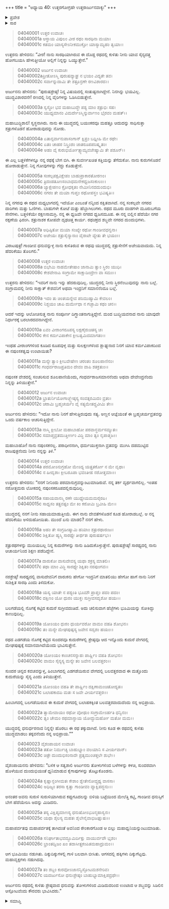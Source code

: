 +++
title = "ಅಧ್ಯಾಯ 40: ಉತ್ತರಗೋಗ್ರಹೇ ಉತ್ತರಾರ್ಜುನವಾಕ್ಯಃ"
+++

<details><summary>ಪ್ರವೇಶ</summary>


।।   ಓಂ ಓಂ ನಮೋ ನಾರಾಯಣಾಯ।।   ಶ್ರೀ ವೇದವ್ಯಾಸಾಯ ನಮಃ ।।

ಶ್ರೀ ಕೃಷ್ಣದ್ವೈಪಾಯನ ವೇದವ್ಯಾಸ ವಿರಚಿತ  

**ಶ್ರೀ ಮಹಾಭಾರತ**

**ವಿರಾಟ ಪರ್ವ**

**ಗೋಹರಣ ಪರ್ವ**

**ಅಧ್ಯಾಯ 40**

</details>


<details><summary>ಸಾರ</summary>

ಅರ್ಜುನನಿಗೆ ನಪುಂಸಕತ್ವವು ಹೇಗುಂಟಾಯಿತೆಂದು ಉತ್ತರನು ಕೇಳಲು ತಾನು ಅಣ್ಣನ ಆಜ್ಞೆಯಂತೆ ಧರ್ಮಯುಕ್ತನಾಗಿ ಒಂದು ವರ್ಷದ ಬ್ರಹ್ಮಚರ್ಯವ್ರತವನ್ನು ಕೈಗೊಂಡಿರುವವನೆಂದು ಅರ್ಜುನನು ಹೇಳುವುದು (1-13). ಅರ್ಜುನನು ಯುದ್ಧ ಸನ್ನದ್ಧನಾಗಿ ಗಾಂಡೀವವನ್ನು ಟೇಂಕರಿಸುವುದು (14-27).

</details>


> 04040001 ಉತ್ತರ ಉವಾಚ।  
04040001a ಆಸ್ಥಾಯ ವಿಪುಲಂ ವೀರ ರಥಂ ಸಾರಥಿನಾ ಮಯಾ।  
04040001c ಕತಮಂ ಯಾಸ್ಯಸೇಽನೀಕಮುಕ್ತೋ ಯಾಸ್ಯಾಮ್ಯಹಂ ತ್ವಯಾ।।

ಉತ್ತರನು ಹೇಳಿದನು: “ವೀರ! ನಾನು ಸಾರಥಿಯಾಗಿರುವ ಈ ದೊಡ್ಡ ರಥದಲ್ಲಿ ಕುಳಿತು ನೀನು ಯಾವ ಸೈನ್ಯದತ್ತ ಹೋಗಬಯಸಿ ಹೇಳುತ್ತೀಯೋ ಅಲ್ಲಿಗೆ ನಿನ್ನನ್ನು ಒಯ್ಯುತ್ತೇನೆ.”

> 04040002 ಅರ್ಜುನ ಉವಾಚ।  
04040002aಪ್ರೀತೋಽಸ್ಮಿ ಪುರುಷವ್ಯಾಘ್ರ ನ ಭಯಂ ವಿದ್ಯತೇ ತವ।  
04040002c ಸರ್ವಾನ್ನುದಾಮಿ ತೇ ಶತ್ರೂನ್ರಣೇ ರಣವಿಶಾರದ।।

ಅರ್ಜುನನು ಹೇಳಿದನು: “ಪುರುಷಶ್ರೇಷ್ಠ! ನಿನ್ನ ವಿಷಯದಲ್ಲಿ ಸಂತುಷ್ಟನಾಗಿದ್ದೇನೆ. ನಿನಗಿನ್ನು ಭಯವಿಲ್ಲ. ಯುದ್ಧವಿಶಾರದನೇ! ರಣದಲ್ಲಿ ನಿನ್ನ ವೈರಿಗಳನ್ನು ಓಡಿಸಿಬಿಡುತ್ತೇನೆ.

> 04040003a ಸ್ವಸ್ಥೋ ಭವ ಮಹಾಬುದ್ಧೇ ಪಶ್ಯ ಮಾಂ ಶತ್ರುಭಿಃ ಸಹ।  
04040003c ಯುಧ್ಯಮಾನಂ ವಿಮರ್ದೇಽಸ್ಮಿನ್ಕುರ್ವಾಣಂ ಭೈರವಂ ಮಹತ್।।

ಮಹಾಬುದ್ಧಿಶಾಲಿ! ಸ್ವಸ್ಥನಾಗಿರು. ನಾನು ಈ ಯುದ್ಧದಲ್ಲಿ ಬಯಂಕರವೂ ಮಹತ್ತೂ ಆದುದನ್ನು ಸಾಧಿಸುತ್ತಾ ಶತ್ರುಗಳೊಡನೆ ಹೋರಾಡುವುದನ್ನು ನೋಡು.

> 04040004a ಏತಾನ್ಸರ್ವಾನುಪಾಸಂಗಾನ್ ಕ್ಷಿಪ್ರಂ ಬಧ್ನೀಹಿ ಮೇ ರಥೇ।  
04040004c ಏತಂ ಚಾಹರ ನಿಸ್ತ್ರಿಂಶಂ ಜಾತರೂಪಪರಿಷ್ಕೃತಂ।  
04040004e ಅಹಂ ವೈ ಕುರುಭಿರ್ಯೋತ್ಸ್ಯಾಮ್ಯವಜೇಷ್ಯಾಮಿ ತೇ ಪಶೂನ್।।

ಈ ಎಲ್ಲ ಬತ್ತಳಿಕೆಗಳನ್ನೂ ನನ್ನ ರಥಕ್ಕೆ ಬೇಗ ಬಿಗಿ. ಈ ಸುವರ್ಣಖಚಿತ ಕತ್ತಿಯನ್ನು ತೆಗೆದುಕೋ. ನಾನು ಕುರುಗಳೊಡನೆ ಹೋರಾಡುತ್ತೇನೆ. ನಿನ್ನ ಗೋವುಗಳನ್ನು ಗೆದ್ದು ಕೊಡುತ್ತೇನೆ.

> 04040005a ಸಂಕಲ್ಪಪಕ್ಷವಿಕ್ಷೇಪಂ ಬಾಹುಪ್ರಾಕಾರತೋರಣಂ।  
04040005c ತ್ರಿದಂಡತೂಣಸಂಬಾಧಮನೇಕಧ್ವಜಸಂಕುಲಂ।।   
04040006a ಜ್ಯಾಕ್ಷೇಪಣಂ ಕ್ರೋಧಕೃತಂ ನೇಮೀನಿನದದುಂದುಭಿ।  
04040006c ನಗರಂ ತೇ ಮಯಾ ಗುಪ್ತಂ ರಥೋಪಸ್ಥಂ ಭವಿಷ್ಯತಿ।।

ನಿನ್ನ ನಗರವು ಈ ರಥದ ಮಧ್ಯಭಾಗದಲ್ಲಿ ಇದೆಯೋ ಎಂಬಂತೆ ನನ್ನಿಂದ ರಕ್ಷಿತವಾಗಿದೆ. ನನ್ನ ಸಂಕಲ್ಪವೇ ನಗರದ ದಾರಿಗಳು ಮತ್ತು ಓಣಿಗಳು. ಬಾಹುಗಳೇ ಕೋಟೆ ಮತ್ತು ಹೆಬ್ಬಾಗಿಲುಗಳು. ರಥದ ಮೂರು ದಂಡಗಳೇ ಮೂರುಬಗೆಯ ಸೇನೆಗಳು. ಬತ್ತಳಿಕೆಯೇ ರಕ್ಷಣಸಾಮಗ್ರಿ. ನನ್ನ ಈ ಧ್ವಜವೇ ನಗರದ ಧ್ವಜಸಮೂಹ. ಈ ನನ್ನ ಬಿಲ್ಲಿನ ಹೆದೆಯೇ ನಗರ ರಕ್ಷಣೆಯ ಫಿರಂಗಿ. ಶತ್ರುನಾಶಕ ಕೋಪವೇ ದೃಢಚಿತ್ತ ಕಾರ್ಯ. ರಥಚಕ್ರದ ಶಬ್ಧವೇ ನಗರದ ದುಂದುಭಿಗಳು.

> 04040007a ಅಧಿಷ್ಠಿತೋ ಮಯಾ ಸಂಖ್ಯೇ ರಥೋ ಗಾಂಡೀವಧನ್ವನಾ।   
04040007c ಅಜೇಯಃ ಶತ್ರುಸೈನ್ಯಾನಾಂ ವೈರಾಟೇ ವ್ಯೇತು ತೇ ಭಯಂ।।

ವಿರಾಟಪುತ್ರ! ಗಾಂಡೀವ ಧನುವನ್ನುಳ್ಳ ನಾನು ಕುಳಿತಿರುವ ಈ ರಥವು ಯುದ್ಧದಲ್ಲಿ ಶತ್ರುಸೇನೆಗೆ ಅಜೇಯವಾದುದು. ನಿನ್ನ ಹೆದರಿಕೆಯು ತೊಲಗಲಿ.”

> 04040008 ಉತ್ತರ ಉವಾಚ।  
04040008a ಬಿಭೇಮಿ ನಾಹಮೇತೇಷಾಂ ಜಾನಾಮಿ ತ್ವಾಂ ಸ್ಥಿರಂ ಯುಧಿ।  
04040008c ಕೇಶವೇನಾಪಿ ಸಂಗ್ರಾಮೇ ಸಾಕ್ಷಾದಿಂದ್ರೇಣ ವಾ ಸಮಂ।।

ಉತ್ತರನು ಹೇಳಿದನು: “ಇವರಿಗೆ ನಾನು ಇನ್ನು ಹೆದರುವುದಿಲ್ಲ. ಯುದ್ಧದಲ್ಲಿ ನೀನು ಸ್ಥಿರನೆಂಬುವುದನ್ನು ನಾನು ಬಲ್ಲೆ. ಸಂಗ್ರಾಮದಲ್ಲಿ ನೀನು ಸಾಕ್ಷಾತ್ ಕೇಶವನಿಗೆ ಅಥವಾ ಇಂದ್ರನಿಗೆ ಸಮಾನನೆಂದೂ ಬಲ್ಲೆ.

> 04040009a ಇದಂ ತು ಚಿಂತಯನ್ನೇವ ಪರಿಮುಹ್ಯಾಮಿ ಕೇವಲಂ।  
04040009c ನಿಶ್ಚಯಂ ಚಾಪಿ ದುರ್ಮೇಧಾ ನ ಗಚ್ಛಾಮಿ ಕಥಂ ಚನ।।

ಆದರೆ ಇದನ್ನು ಆಲೋಚಿಸುತ್ತ ನಾನು ಸಂಪೂರ್ಣ ದಿಗ್ಭ್ರಾಂತನಾಗುತ್ತಿದ್ದೇನೆ. ಮಂದ ಬುದ್ಧಿಯವನಾದ ನಾನು ಯಾವುದೇ ನಿರ್ಧಾರಕ್ಕೆ ಬರಲಾರದವನಾಗಿದ್ದೇನೆ.

> 04040010a ಏವಂ ವೀರಾಂಗರೂಪಸ್ಯ ಲಕ್ಷಣೈರುಚಿತಸ್ಯ ಚ।  
04040010c ಕೇನ ಕರ್ಮವಿಪಾಕೇನ ಕ್ಲೀಬತ್ವಮಿದಮಾಗತಂ।।

ಇಂಥಹ ವೀರಾಂಗಗಳಿಂದ ಕೂಡಿದ ರೂಪವುಳ್ಳ ಮತ್ತು ಸುಲಕ್ಷಣಗಳಿಂದ ಶ್ಲಾಘ್ಯನಾದ ನಿನಗೆ ಯಾವ ಕರ್ಮವಿಪಾಕದಿಂದ ಈ ನಪುಂಸಕತ್ವವು ಉಂಟಾಯಿತು?

> 04040011a ಮನ್ಯೇ ತ್ವಾಂ ಕ್ಲೀಬವೇಷೇಣ ಚರಂತಂ ಶೂಲಪಾಣಿನಂ।  
04040011c ಗಂಧರ್ವರಾಜಪ್ರತಿಮಂ ದೇವಂ ವಾಪಿ ಶತಕ್ರತುಂ।।

ನಪುಂಸಕ ವೇಶದಲ್ಲಿ ಸಂಚರಿಸುವ ಶೂಲಪಾಣಿಯೆಂದು, ಗಂಧರ್ವರಾಜಸಮಾನನೆಂದು ಅಥವಾ ದೇವೇಂದ್ರನೆಂದು ನಿನ್ನನ್ನು ತಿಳಿಯುತ್ತೇನೆ.”

> 04040012 ಅರ್ಜುನ ಉವಾಚ।  
04040012a ಭ್ರಾತುರ್ನಿಯೋಗಾಜ್ಜ್ಯೇಷ್ಠಸ್ಯ ಸಂವತ್ಸರಮಿದಂ ವ್ರತಂ।  
04040012c ಚರಾಮಿ ಬ್ರಹ್ಮಚರ್ಯಂ ವೈ ಸತ್ಯಮೇತದ್ಬ್ರವೀಮಿ ತೇ।।

ಅರ್ಜುನನು ಹೇಳಿದನು: “ಇದೋ ನಾನು ನಿನಗೆ ಹೇಳುತ್ತಿರುವುದು ಸತ್ಯ. ಅಣ್ಣನ ಆಜ್ಞೆಯಂತೆ ಈ ಬ್ರಹ್ಮಚರ್ಯವ್ರತವನ್ನು ಒಂದು ವರ್ಷಕಾಲ ಆಚರಿಸುತ್ತಿದ್ದೇನೆ.

> 04040013a ನಾಸ್ಮಿ ಕ್ಲೀಬೋ ಮಹಾಬಾಹೋ ಪರವಾನ್ಧರ್ಮಸಮ್ಯುತಃ।  
04040013c ಸಮಾಪ್ತವ್ರತಮುತ್ತೀರ್ಣಂ ವಿದ್ಧಿ ಮಾಂ ತ್ವಂ ನೃಪಾತ್ಮಜ।।

ಮಹಾಬಾಹೋ! ನಾನು ನಪುಂಸಕನಲ್ಲ. ಪರಾಧೀನನಾಗಿ, ಧರ್ಮಯುಕ್ತನಾಗಿ ವ್ರತವನ್ನು ಮುಗಿಸಿ ದಡಮುಟ್ಟಿದ ರಾಜಪುತ್ರನೆಂದು ನೀನು ನನ್ನನ್ನು ತಿಳಿ.”

> 04040014 ಉತ್ತರ ಉವಾಚ।  
04040014a ಪರಮೋಽನುಗ್ರಹೋ ಮೇಽದ್ಯ ಯತ್ಪ್ರತರ್ಕೋ ನ ಮೇ ವೃಥಾ।  
04040014c ನ ಹೀದೃಶಾಃ ಕ್ಲೀಬರೂಪಾ ಭವಂತೀಹ ನರೋತ್ತಮಾಃ।।

ಉತ್ತರನು ಹೇಳಿದನು: “ನನಗೆ ನೀನಿಂದು ಪರಮಾನುಗ್ರವನ್ನುಂಟುಮಾಡಿರುವೆ. ನನ್ನ ತರ್ಕ ವ್ಯರ್ಥವಾಗಲಿಲ್ಲ. ಇಂತಹ ನರೋತ್ತಮರು ಲೋಕದಲ್ಲಿ ನಪುಂಸಕರೂಪದಲ್ಲಿರುವುದಿಲ್ಲ.

> 04040015a ಸಹಾಯವಾನಸ್ಮಿ ರಣೇ ಯುಧ್ಯೇಯಮಮರೈರಪಿ।  
04040015c ಸಾಧ್ವಸಂ ತತ್ಪ್ರನಷ್ಟಂ ಮೇ ಕಿಂ ಕರೋಮಿ ಬ್ರವೀಹಿ ಮೇ।।

ಯುದ್ಧದಲ್ಲಿ ನನಗೆ ನೀನು ಸಹಾಯಮಾಡುತ್ತೀಯೆ. ಈಗ ನಾನು ದೇವತೆಗಳೊಡನೆ ಕೂಡ ಹೋರಾಡಬಲ್ಲೆ. ಆ ನನ್ನ ಹೆದರಿಕೆಯು ಅಳಿದುಹೋಯಿತು. ಮುಂದೆ ಏನು ಮಾಡಲಿ? ನನಗೆ ಹೇಳು.

> 04040016a ಅಹಂ ತೇ ಸಂಗ್ರಹೀಷ್ಯಾಮಿ ಹಯಾಂ ಶತ್ರುರಥಾರುಜಃ।   
04040016c ಶಿಕ್ಷಿತೋ ಹ್ಯಸ್ಮಿ ಸಾರಥ್ಯೇ ತೀರ್ಥತಃ ಪುರುಷರ್ಷಭ।।

ಶತ್ರುರಥಗಳನ್ನು ಮುರಿಯಬಲ್ಲ ನಿನ್ನ ಕುದುರೆಗಳನ್ನು ನಾನು ಹಿಡಿದುಕೊಳ್ಳುತ್ತೇನೆ. ಪುರುಷಶ್ರೇಷ್ಠ! ಸಾರಥ್ಯದಲ್ಲಿ ನಾನು ಆಚಾರ್ಯನಿಂದ ಶಿಕ್ಷಣ ಪಡೆದಿದ್ದೇನೆ.

> 04040017a ದಾರುಕೋ ವಾಸುದೇವಸ್ಯ ಯಥಾ ಶಕ್ರಸ್ಯ ಮಾತಲಿಃ।  
04040017c ತಥಾ ಮಾಂ ವಿದ್ಧಿ ಸಾರಥ್ಯೇ ಶಿಕ್ಷಿತಂ ನರಪುಂಗವ।।

ನರಶ್ರೇಷ್ಠ! ಸಾರಥ್ಯದಲ್ಲಿ ವಾಸುದೇವನಿಗೆ ದಾರುಕನು ಹೇಗೋ ಇಂದ್ರನಿಗೆ ಮಾತಲಿಯು ಹೇಗೋ ಹಾಗೆ ನಾನು ನಿನಗೆ ಸುಶಿಕ್ಷಿತ ಸಾರಥಿ ಎಂದು ತಿಳಿದುಕೋ.

> 04040018a ಯಸ್ಯ ಯಾತೇ ನ ಪಶ್ಯಂತಿ ಭೂಮೌ ಪ್ರಾಪ್ತಂ ಪದಂ ಪದಂ।  
04040018c ದಕ್ಷಿಣಂ ಯೋ ಧುರಂ ಯುಕ್ತಃ ಸುಗ್ರೀವಸದೃಶೋ ಹಯಃ।।

ಬಲಗಡೆಯಲ್ಲಿ ನೊಗಕ್ಕೆ ಕಟ್ಟಿದ ಕುದುರೆ ಸುಗ್ರೀವದಂತಿದೆ. ಅದು ಚಲಿಸುವಾಗ ಹೆಜ್ಜೆಗಳು ಭೂಮಿಯನ್ನು ಸೋಕಿದ್ದು ಕಾಣುವುದಿಲ್ಲ.

> 04040019a ಯೋಽಯಂ ಧುರಂ ಧುರ್ಯವರೋ ವಾಮಂ ವಹತಿ ಶೋಭನಃ।  
04040019c ತಂ ಮನ್ಯೇ ಮೇಘಪುಷ್ಪಸ್ಯ ಜವೇನ ಸದೃಶಂ ಹಯಂ।।

ರಥದ ಎಡಗಡೆಯ ನೊಗಕ್ಕೆ ಕಟ್ಟಿದ ಸುಂದರವೂ ಕುದುರೆಗಳಲ್ಲಿ ಶ್ರೇಷ್ಠವೂ ಆದ ಇನ್ನೊಂದು ಕುದುರೆ ವೇಗದಲ್ಲಿ ಮೇಘಪುಷ್ಪಕ್ಕೆ ಸಮಾನವಾಗಿದೆಯೆಂದು ಭಾವಿಸುತ್ತೇನೆ.

> 04040020a ಯೋಽಯಂ ಕಾಂಚನಸನ್ನಾಹಃ ಪಾರ್ಷ್ಣಿಂ ವಹತಿ ಶೋಭನಃ।  
04040020c ವಾಮಂ ಸೈನ್ಯಸ್ಯ ಮನ್ಯೇ ತಂ ಜವೇನ ಬಲವತ್ತರಂ।।

ಸುಂದರ ಚಿನ್ನದ ಕವಚವನ್ನುಳ್ಳ, ಹಿಂಬಾಗದಲ್ಲಿ ಎಡಗಡೆಯಿರುವ ವೇಗದಲ್ಲಿ ಬಲವತ್ತರವಾದ ಈ ಮತ್ತೊಂದು ಕುದುರೆಯನ್ನು ಸೈನ್ಯ ಎಂದು ತಿಳಿಯುತ್ತೇನೆ.

> 04040021a ಯೋಽಯಂ ವಹತಿ ತೇ ಪಾರ್ಷ್ಣಿಂ ದಕ್ಷಿಣಾಮಂಚಿತೋದ್ಯತಃ।   
04040021c ಬಲಾಹಕಾದಪಿ ಮತಃ ಸ ಜವೇ ವೀರ್ಯವತ್ತರಃ।।

ಹಿಂಬಾಗದಲ್ಲಿ ಬಲಗಡೆಯಿರುವ ಈ ಕುದುರೆ ವೇಗದಲ್ಲಿ ಬಲಾಹಕಕ್ಕಿಂತ ಬಲವತ್ತರವಾದುದೆಂದು ನನ್ನ ಅಭಿಪ್ರಾಯ.

> 04040022a ತ್ವಾಮೇವಾಯಂ ರಥೋ ವೋಢುಂ ಸಂಗ್ರಾಮೇಽರ್ಹತಿ ಧನ್ವಿನಂ।  
04040022c ತ್ವಂ ಚೇಮಂ ರಥಮಾಸ್ಥಾಯ ಯೋದ್ಧುಮರ್ಹೋ ಮತೋ ಮಮ।।

ಯುದ್ಧದಲ್ಲಿ ಧನುರ್ಧರನಾದ ನಿನ್ನನ್ನೇ ಹೊರಲು ಈ ರಥ ತಕ್ಕುದಾಗಿದೆ. ನೀನು ಕೂಡ ಈ ರಥದಲ್ಲಿ ಕುಳಿತು ಯುದ್ಧಮಾಡಲು ತಕ್ಕವನೆಂದು ನನ್ನ ಅಭಿಪ್ರಾಯ.””

> 04040023 ವೈಶಂಪಾಯನ ಉವಾಚ।  
04040023a ತತೋ ನಿರ್ಮುಚ್ಯ ಬಾಹುಭ್ಯಾಂ ವಲಯಾನಿ ಸ ವೀರ್ಯವಾನ್।  
04040023c ಚಿತ್ರೇ ದುಂದುಭಿಸಂನಾದೇ ಪ್ರತ್ಯಮುಂಚತ್ತಲೇ ಶುಭೇ।।

ವೈಶಂಪಾಯನನು ಹೇಳಿದನು: “ಬಳಿಕ ಆ ಸತ್ವಶಾಲಿ ಅರ್ಜುನನು ತೋಳುಗಳಿಂದ ಬಳೆಗಳನ್ನು ಕಳಚಿ, ಸುಂದರವಾಗಿ ಹೊಳೆಯುವ ದುಂದುಭಿಯಂತೆ ಧ್ವನಿಮಾಡುವ ಕೈಗಾಪುಗಳನ್ನು ತೊಟ್ಟುಕೊಂಡನು.

> 04040024a ಕೃಷ್ಣಾನ್ಭಂಗೀಮತಃ ಕೇಶಾಂ ಶ್ವೇತೇನೋದ್ಗ್ರಥ್ಯ ವಾಸಸಾ।  
04040024c ಅಧಿಜ್ಯಂ ತರಸಾ ಕೃತ್ವಾ ಗಾಂಡೀವಂ ವ್ಯಾಕ್ಷಿಪದ್ಧನುಃ।।

ಅನಂತರ ಅವನು ಸುರುಳಿ ಸುರುಳಿಯಾಗಿರುವ ಕಪ್ಪುಗೂದಲನ್ನು ಬಿಳಿಯ ಬಟ್ಟೆಯಿಂದ ಮೇಲೆತ್ತಿ ಕಟ್ಟಿ, ಗಾಂಡೀವ ಧನುಸ್ಸಿಗೆ ಬೇಗ ಹೆದೆಯೇರಿಸಿ ಅದನ್ನು ಮಿಡಿದನು.

> 04040025a ತಸ್ಯ ವಿಕ್ಷಿಪ್ಯಮಾಣಸ್ಯ ಧನುಷೋಽಭೂನ್ಮಹಾಸ್ವನಃ।   
04040025c ಯಥಾ ಶೈಲಸ್ಯ ಮಹತಃ ಶೈಲೇನೈವಾಭಿಜಘ್ನುಷಃ।।

ಮಹಾಪರ್ವತವು ಮಹಾಪರ್ವತಕ್ಕೆ ತಾಗಿದಂತೆ ಅವನಿಂದ ಠೇಂಕಾರಗೊಂಡ ಆ ಬಿಲ್ಲು ಮಹಾಧ್ವನಿಯನ್ನುಂಟುಮಾಡಿತು.

> 04040026a ಸನಿರ್ಘಾತಾಭವದ್ಭೂಮಿರ್ದಿಕ್ಷು ವಾಯುರ್ವವೌ ಭೃಶಂ।  
04040026c ಭ್ರಾಂತದ್ವಿಜಂ ಖಂ ತದಾಸೀತ್ಪ್ರಕಂಪಿತಮಹಾದ್ರುಮಂ।।

ಆಗ ಭೂಮಿಯು ನಡುಗಿತು. ದಿಕ್ಕುದಿಕ್ಕುಗಳಲ್ಲಿ ಗಾಳಿ ಬಲವಾಗಿ ಬೀಸಿತು. ಆಗಸದಲ್ಲಿ ಹಕ್ಕಿಗಳು ದಿಕ್ಕುಗೆಟ್ಟವು. ಮಹಾವೃಕ್ಷಗಳು ನಡುಗಿದವು.

> 04040027a ತಂ ಶಬ್ದಂ ಕುರವೋಽಜಾನನ್ವಿಸ್ಫೋಟಮಶನೇರಿವ।  
04040027c ಯದರ್ಜುನೋ ಧನುಃಶ್ರೇಷ್ಠಂ ಬಾಹುಭ್ಯಾಮಾಕ್ಷಿಪದ್ರಥೇ।।

ಅರ್ಜುನನು ರಥದಲ್ಲಿ ಕುಳಿತು ಶ್ರೇಷ್ಠವಾದ ಧನುವನ್ನು ತೋಳುಗಳಿಂದ ಮಿಡಿದುದರಿಂದ ಉಂಟಾದ ಆ ಶಬ್ಧವನ್ನು ಸಿಡಿಲಿನ ಆಸ್ಪೋಟವೆಂದು ಕೌರವರು ಭಾವಿಸಿದರು.”


<details><summary>ಸಮಾಪ್ತಿ</summary>


ಇತಿ ಶ್ರೀ ಮಹಾಭಾರತೇ ವಿರಾಟ ಪರ್ವಣಿ ಗೋಹರಣ ಪರ್ವಣಿ ಉತ್ತರಗೋಗ್ರಹೇ ಉತ್ತರಾರ್ಜುನವಾಕ್ಯೇ ಚತ್ವಾರಿಂಶೋಽಧ್ಯಾಯಃ।  
ಇದು ಶ್ರೀ ಮಹಾಭಾರತದಲ್ಲಿ ವಿರಾಟ ಪರ್ವದಲ್ಲಿ ಗೋಹರಣ ಪರ್ವದಲ್ಲಿ ಉತ್ತರಗೋಗ್ರಹದಲ್ಲಿ ಉತ್ತರಾರ್ಜುನವಾಕ್ಯದಲ್ಲಿ ನಲ್ವತ್ತನೆಯ ಅಧ್ಯಾಯವು.



</details>
